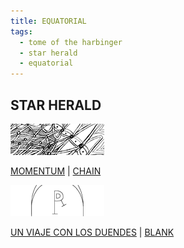 ```yaml
---
title: EQUATORIAL
tags:
  - tome of the harbinger
  - star herald
  - equatorial
---
```

## STAR HERALD

[![chain](chain-t.png)](chain)

[MOMENTUM](momentum) | [CHAIN](chain)

[![blank](blank-t.png)](blank)

[UN VIAJE CON LOS DUENDES](un-viaje-con-los-duendes) | [BLANK](blank)
